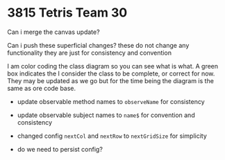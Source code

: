 # 3815 Tetris Team 30

Can i merge the canvas update?

Can i push these superficial changes? these do not change any functionality they are just for
consistency and convention

I am color coding the class diagram so you can see what is what. A green box indicates the I
consider the class to be complete, or correct for now. They may be updated as we go but for the
time being the diagram is the same as ore code base.

- update observable method names to `observeName` for consistency
- update observable subject names to `name$` for convention and consistency
- changed config `nextCol` and `nextRow` to `nextGridSize` for simplicity



- do we need to persist config?
